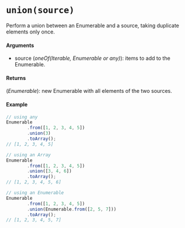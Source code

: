 # `union(source)`

Perform a union between an Enumerable and a source, taking duplicate elements only once.

#### Arguments

- source (*oneOf(Iterable, Enumerable or any)*): items to add to the Enumerable.

#### Returns

(*Enumerable*): new Enumerable with all elements of the two sources.

#### Example

```js
// using any
Enumerable
        .from([1, 2, 3, 4, 5])
        .union(3)
        .toArray();
// [1, 2, 3, 4, 5]

// using an Array
Enumerable
        .from([1, 2, 3, 4, 5])
        .union([3, 4, 6])
        .toArray();
// [1, 2, 3, 4, 5, 6]

// using an Enumerable
Enumerable
        .from([1, 2, 3, 4, 5])
        .union(Enumerable.from([2, 5, 7]))
        .toArray();
// [1, 2, 3, 4, 5, 7]
```
